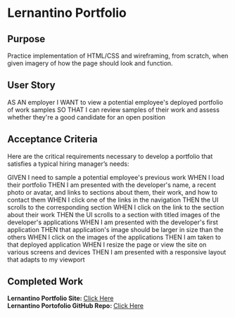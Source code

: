 # Lernantino Portfolio

## Purpose
Practice implementation of HTML/CSS and wireframing, from scratch, when given imagery of how the page should look and function.

## User Story
AS AN employer
I WANT to view a potential employee's deployed portfolio of work samples
SO THAT I can review samples of their work and assess whether they're a good candidate for an open position

## Acceptance Criteria
Here are the critical requirements necessary to develop a portfolio that satisfies a typical hiring manager’s needs:

GIVEN I need to sample a potential employee's previous work
WHEN I load their portfolio
THEN I am presented with the developer's name, a recent photo or avatar, and links to sections about them, their work, and how to contact them
WHEN I click one of the links in the navigation
THEN the UI scrolls to the corresponding section
WHEN I click on the link to the section about their work
THEN the UI scrolls to a section with titled images of the developer's applications
WHEN I am presented with the developer's first application
THEN that application's image should be larger in size than the others
WHEN I click on the images of the applications
THEN I am taken to that deployed application
WHEN I resize the page or view the site on various screens and devices
THEN I am presented with a responsive layout that adapts to my viewport

## Completed Work
<strong>Lernantino Portfolio Site: </strong><a href="https://gatorhatur.github.io/lernantino-portfolio-sample/">Click Here</a><br>
<strong>Lernantino Portofolio GitHub Repo: </strong><a href="https://github.com/gatorhatur/lernantino-portfolio-sample">Click Here</a>




